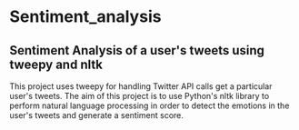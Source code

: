 # Sentiment_analysis
## Sentiment Analysis of a user's tweets using tweepy and nltk
This project uses tweepy for handling Twitter API calls get a particular user's tweets. The aim of this project is to use Python's nltk library to perform natural language processing in order to detect the emotions in the user's tweets and generate a sentiment score. 
